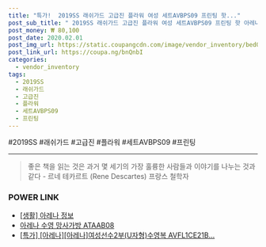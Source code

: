 ```yaml
--- 
title: "특가!  2019SS 래쉬가드 고급진 플라워 여성 세트AVBPS09 프린팅 핫..." 
post_sub_title: " 2019SS 래쉬가드 고급진 플라워 여성 세트AVBPS09 프린팅 핫 아레나" 
post_money: ₩ 80,100 
post_date: 2020.02.01 
post_img_url: https://static.coupangcdn.com/image/vendor_inventory/bed0/8b7e2b13a91ed4ade8f75a77b0370b04dd8aaa562fd66a287acefef07639.jpg 
post_link_url: https://coupa.ng/bnQnbI 
categories: 
  - vendor_inventory 
tags: 
  - 2019SS 
  - 래쉬가드 
  - 고급진 
  - 플라워 
  - 세트AVBPS09 
  - 프린팅 
--- 
```

  #2019SS #래쉬가드 #고급진 #플라워 #세트AVBPS09 #프린팅 
<hr> 

> 좋은 책을 읽는 것은 과거 몇 세기의 가장 훌륭한 사람들과 이야기를 나누는 것과 같다 - 르네 테카르트 (Rene Descartes) 프랑스 철학자 


### POWER LINK

* <a href="https://blog.naver.com/santokki14/221775528921" target="_blank"> [생활] 아레나 정보 </a>
* <a href="https://blog.naver.com/fasyy4321/221788596636" target="_blank">아레나 수영 망사가방 ATAAB08</a>
* <a href="https://blog.naver.com/sakai111/221792791554" target="_blank">[특가] [아레나][아레나]여성선수2부(U자형)수영복 AVFL1CE21B...</a>
